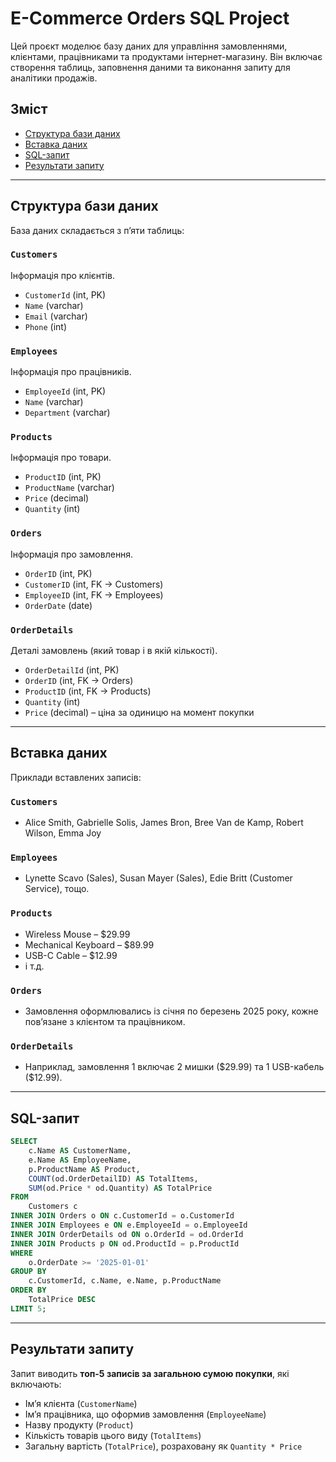 # E-Commerce Orders SQL Project

Цей проєкт моделює базу даних для управління замовленнями, клієнтами, працівниками та продуктами інтернет-магазину. Він включає створення таблиць, заповнення даними та виконання запиту для аналітики продажів.

## Зміст

* [Структура бази даних](#структура-бази-даних)
* [Вставка даних](#вставка-даних)
* [SQL-запит](#sql-запит)
* [Результати запиту](#результати-запиту)

---

## Структура бази даних

База даних складається з п’яти таблиць:

### `Customers`

Інформація про клієнтів.

* `CustomerId` (int, PK)
* `Name` (varchar)
* `Email` (varchar)
* `Phone` (int)

### `Employees`

Інформація про працівників.

* `EmployeeId` (int, PK)
* `Name` (varchar)
* `Department` (varchar)

### `Products`

Інформація про товари.

* `ProductID` (int, PK)
* `ProductName` (varchar)
* `Price` (decimal)
* `Quantity` (int)

### `Orders`

Інформація про замовлення.

* `OrderID` (int, PK)
* `CustomerID` (int, FK → Customers)
* `EmployeeID` (int, FK → Employees)
* `OrderDate` (date)

### `OrderDetails`

Деталі замовлень (який товар і в якій кількості).

* `OrderDetailId` (int, PK)
* `OrderID` (int, FK → Orders)
* `ProductID` (int, FK → Products)
* `Quantity` (int)
* `Price` (decimal) – ціна за одиницю на момент покупки

---

## Вставка даних

Приклади вставлених записів:

### `Customers`

* Alice Smith, Gabrielle Solis, James Bron, Bree Van de Kamp, Robert Wilson, Emma Joy

### `Employees`

* Lynette Scavo (Sales), Susan Mayer (Sales), Edie Britt (Customer Service), тощо.

### `Products`

* Wireless Mouse – \$29.99
* Mechanical Keyboard – \$89.99
* USB-C Cable – \$12.99
* і т.д.

### `Orders`

* Замовлення оформлювались із січня по березень 2025 року, кожне пов’язане з клієнтом та працівником.

### `OrderDetails`

* Наприклад, замовлення 1 включає 2 мишки (\$29.99) та 1 USB-кабель (\$12.99).

---

## SQL-запит

```sql
SELECT 
    c.Name AS CustomerName,
    e.Name AS EmployeeName,
    p.ProductName AS Product,
    COUNT(od.OrderDetailID) AS TotalItems,
    SUM(od.Price * od.Quantity) AS TotalPrice
FROM 
    Customers c
INNER JOIN Orders o ON c.CustomerId = o.CustomerId
INNER JOIN Employees e ON e.EmployeeId = o.EmployeeId
INNER JOIN OrderDetails od ON o.OrderId = od.OrderId
INNER JOIN Products p ON od.ProductId = p.ProductId
WHERE
    o.OrderDate >= '2025-01-01'
GROUP BY
    c.CustomerId, c.Name, e.Name, p.ProductName
ORDER BY
    TotalPrice DESC
LIMIT 5;
```

---

## Результати запиту

Запит виводить **топ-5 записів за загальною сумою покупки**, які включають:

* Ім’я клієнта (`CustomerName`)
* Ім’я працівника, що оформив замовлення (`EmployeeName`)
* Назву продукту (`Product`)
* Кількість товарів цього виду (`TotalItems`)
* Загальну вартість (`TotalPrice`), розраховану як `Quantity * Price`
